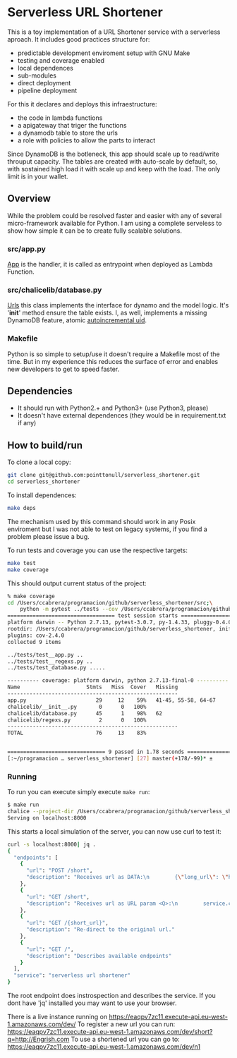 # Serverless URL Shortener

This is a toy implementation of a URL Shortener service with a
serverless aproach. It includes good practices structure for:

- predictable development enviroment setup with GNU Make
- testing and coverage enabled
- local dependences
- sub-modules
- direct deployment
- pipeline deployment

For this it declares and deploys this infraestructure:

- the code in lambda functions
- a apigateway that triger the functions
- a dynamodb table to store the urls
- a role with policies to allow the parts to interact

Since DynamoDB is the botleneck, this app should scale up to read/write
throuput capacity. The tables are created with auto-scale by default, so, with
sostained high load it with scale up and keep with the load. The only limit is
in your wallet.

## Overview

While the problem could be resolved faster and easier with any of several
micro-framework available for Python. I am using a complete serveless to show
how simple it can be to create fully scalable solutions.

### src/app.py

[App][app] is the handler, it is called as entrypoint when deployed as Lambda
Function.

### src/chalicelib/database.py

[Urls][Urls] this class implements the interface for dynamo and the model logic.
It's '__init__' method ensure the table exists.
I, as well, implements a missing DynamoDB feature, atomic [autoincremental uid][getuid].

### Makefile

Python is so simple to setup/use it doesn't require a Makefile most of the
time. But in my experience this reduces the surface of error and enables new
developers to get to speed faster.


## Dependencies

- It should run with Python2.+ and Python3+ (use Python3, please)
- It doesn't have external dependences (they would be in requirement.txt if
  any)

## How to build/run

To clone a local copy:

```sh
git clone git@github.com:pointtonull/serverless_shortener.git
cd serverless_shortener
```

To install dependences:

```sh
make deps
```

The mechanism used by this command should work in any Posix enviroment but I
was not able to test on legacy systems, if you find a problem please issue a
bug.

To run tests and coverage you can use the respective targets:

```sh
make test
make coverage
```

This should output current status of the project:

```sh
% make coverage
cd /Users/ccabrera/programacion/github/serverless_shortener/src;\
	python -m pytest ../tests --cov /Users/ccabrera/programacion/github/serverless_shortener/src --cov-report=term-missing ../tests
================================== test session starts ==================================
platform darwin -- Python 2.7.13, pytest-3.0.7, py-1.4.33, pluggy-0.4.0
rootdir: /Users/ccabrera/programacion/github/serverless_shortener, inifile:
plugins: cov-2.4.0
collected 9 items

../tests/test__app.py ..
../tests/test__regexs.py ..
../tests/test_database.py .....

---------- coverage: platform darwin, python 2.7.13-final-0 ----------
Name                     Stmts   Miss  Cover   Missing
------------------------------------------------------
app.py                      29     12    59%   41-45, 55-58, 64-67
chalicelib/__init__.py       0      0   100%
chalicelib/database.py      45      1    98%   62
chalicelib/regexs.py         2      0   100%
------------------------------------------------------
TOTAL                       76     13    83%


=============================== 9 passed in 1.78 seconds ================================
[:~/programacion … serverless_shortener] [27] master(+178/-99)* ±
```

### Running

To run you can execute simply execute `make run`:

```sh
$ make run
chalice --project-dir /Users/ccabrera/programacion/github/serverless_shortener/src local
Serving on localhost:8000
```

This starts a local simulation of the server, you can now use curl to test it:
```sh
curl -s localhost:8000| jq .
{
  "endpoints": [
    {
      "url": "POST /short",
      "description": "Receives url as DATA:\n        {\"long_url\": \"http://google.com\"}\n       returns shorten url:\n        {\"short_url\": \"gy\"}\n    "
    },
    {
      "url": "GET /short",
      "description": "Receives url as URL param <Q>:\n        service.com?q=http://google.com\n    "
    },
    {
      "url": "GET /{short_url}",
      "description": "Re-direct to the original url."
    },
    {
      "url": "GET /",
      "description": "Describes available endpoints"
    }
  ],
  "service": "serverless url shortener"
}
```

The root endpoint does instrospection and describes the service. If you dont
have 'jq' installed you may want to use your browser.

There is a live instance running on https://eaqpv7zc11.execute-api.eu-west-1.amazonaws.com/dev/
To register a new url you can run: https://eaqpv7zc11.execute-api.eu-west-1.amazonaws.com/dev/short?q=http://Engrish.com
To use a shortened url you can go to: https://eaqpv7zc11.execute-api.eu-west-1.amazonaws.com/dev/n1


[app]: https://github.com/pointtonull/serverless_shortener/blob/master/src/app.py#L17
[Urls]: https://github.com/pointtonull/serverless_shortener/blob/master/src/celib/database.py#L38
[getuid]: https://github.com/pointtonull/serverless_shortener/blob/master/src/celib/database.py#L96

<!-- vim: set sw=4 et ts=4 :-->
